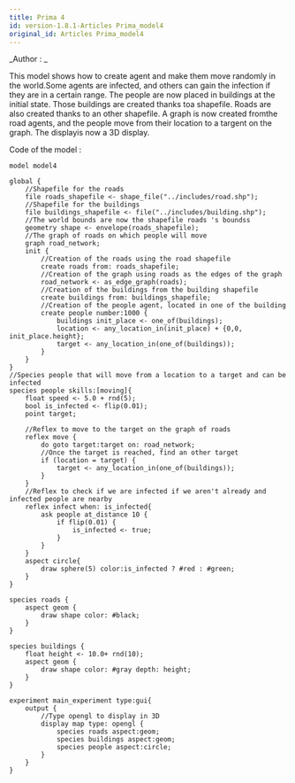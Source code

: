 ```yaml
---
title: Prima 4
id: version-1.8.1-Articles Prima_model4
original_id: Articles Prima_model4
---
```


[//]: # (keyword|concept_skill)
[//]: # (keyword|concept_shapefile)
[//]: # (keyword|concept_graph)
[//]: # (keyword|concept_3d)


_Author : _

This model shows how to create agent and make them move randomly in the world.Some agents are infected, and others can gain the infection if they are in a certain range. The people are now placed in buildings at the initial state. Those buildings are created thanks toa shapefile. Roads are also created thanks to an other shapefile. A graph is now created fromthe road agents, and the people move from their location to a targent on the graph. The displayis now a 3D display.


Code of the model : 

```
model model4 

global {
	//Shapefile for the roads
	file roads_shapefile <- shape_file("../includes/road.shp");
	//Shapefile for the buildings
	file buildings_shapefile <- file("../includes/building.shp");
	//The world bounds are now the shapefile roads 's boundss
	geometry shape <- envelope(roads_shapefile);
	//The graph of roads on which people will move
	graph road_network;
	init {
		//Creation of the roads using the road shapefile
		create roads from: roads_shapefile;
		//Creation of the graph using roads as the edges of the graph
		road_network <- as_edge_graph(roads);
		//Creation of the buildings from the building shapefile
		create buildings from: buildings_shapefile;
		//Creation of the people agent, located in one of the building
		create people number:1000 {
			buildings init_place <- one_of(buildings);
			location <- any_location_in(init_place) + {0,0, init_place.height};
			target <- any_location_in(one_of(buildings));
		}
	}
}
//Species people that will move from a location to a target and can be infected
species people skills:[moving]{		
	float speed <- 5.0 + rnd(5);
	bool is_infected <- flip(0.01);
	point target;
	
	//Reflex to move to the target on the graph of roads
	reflex move {
		do goto target:target on: road_network;
		//Once the target is reached, find an other target
		if (location = target) {
			target <- any_location_in(one_of(buildings));
		}
	}
	//Reflex to check if we are infected if we aren't already and infected people are nearby
	reflex infect when: is_infected{
		ask people at_distance 10 {
			if flip(0.01) {
				is_infected <- true;
			}
		}
	}
	aspect circle{
		draw sphere(5) color:is_infected ? #red : #green;
	}
}

species roads {
	aspect geom {
		draw shape color: #black;
	}
}

species buildings {
	float height <- 10.0+ rnd(10);
	aspect geom {
		draw shape color: #gray depth: height;
	}
}

experiment main_experiment type:gui{
	output {
		//Type opengl to display in 3D
		display map type: opengl {
			species roads aspect:geom;
			species buildings aspect:geom;
			species people aspect:circle;			
		}
	}
}
```
